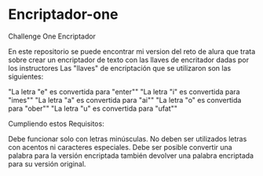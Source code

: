 # Encriptador-one
Challenge One Encriptador

En este repositorio se puede encontrar mi version del reto de alura que trata sobre crear un encriptador de texto con las llaves de encritador dadas por los instructores Las "llaves" de encriptación que se utilizaron son las siguientes:

"La letra "e" es convertida para "enter"" 
"La letra "i" es convertida para "imes"" 
"La letra "a" es convertida para "ai"" 
"La letra "o" es convertida para "ober"" 
"La letra "u" es convertida para "ufat""

Cumpliendo estos Requisitos:

Debe funcionar solo con letras minúsculas. No deben ser utilizados letras con acentos ni caracteres especiales. Debe ser posible convertir una palabra para la versión encriptada también devolver una palabra encriptada para su versión original.
